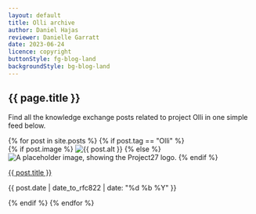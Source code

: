 ```yaml
---
layout: default
title: Olli archive
author: Daniel Hajas
reviewer: Danielle Garratt
date: 2023-06-24
licence: copyright
buttonStyle: fg-blog-land
backgroundStyle: bg-blog-land
---
```


## {{ page.title }}

Find all the knowledge exchange posts related to project Olli in one simple feed below.

<div id="spotlight" class="spotlight">
<div class="featured-feed">
{% for post in site.posts %}
{% if post.tag == "Olli" %}
<div class="row">
<div class="col-3">
{% if post.image %}
<img src="{{ '/assets/images/blog/' | append: post.image | prepend: site.baseurl }}" alt="{{ post.alt }}" class="thumbnail-image-blog1">
{% else %}
<img src="{{ '/assets/images/Project27 logo.png' | prepend: site.baseurl }}" alt="A placeholder image, showing the Project27 logo." class="thumbnail-image-blog">
{% endif %}
</div>
<div class="col-9">
<p><a href="{{ post.url | prepend: site.baseurl }}">{{ post.title }}</a></p>
<p>{{ post.date | date_to_rfc822 | date: "%d %b %Y" }}</p>
</div>
</div>
{% endif %}
{% endfor %}
</div>
</div>